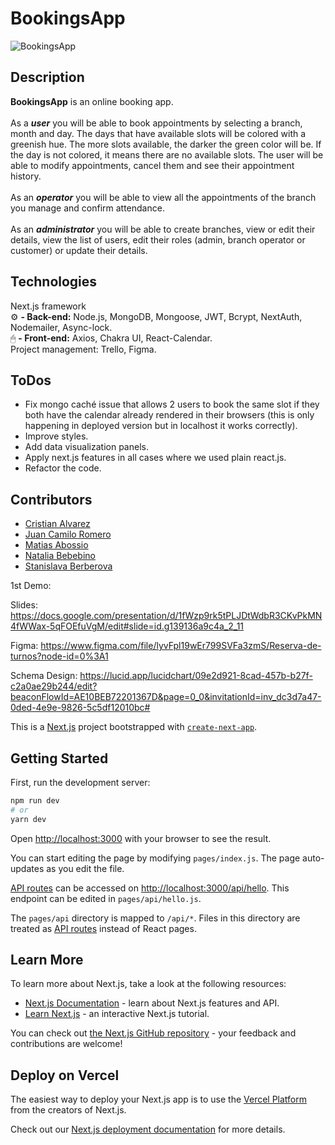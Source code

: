 # BookingsApp

![BookingsApp](https://raw.githubusercontent.com/romerocam/cruce/main/public/calendar.png)

## Description
**BookingsApp** is an online booking app.<br/><br/>
As a ***user*** you will be able to book appointments by selecting a branch, month and day. The days that have available slots will be colored with a greenish hue. The more slots available, the darker the green color will be. If the day is not colored, it means there are no available slots. The user will be able to modify appointments, cancel them and see their appointment history.<br/><br/>
As an ***operator*** you will be able to view all the appointments of the branch you manage and confirm attendance.<br/><br/>
As an ***administrator*** you will be able to create branches, view or edit their details, view the list of users, edit their roles (admin, branch operator or customer) or update their details.<br/> 

## Technologies
Next.js framework<br/>
⚙️ **- Back-end:** Node.js, MongoDB, Mongoose, JWT, Bcrypt, NextAuth, Nodemailer, Async-lock.<br/>
🖱 **- Front-end:** Axios, Chakra UI, React-Calendar.<br/>
Project management: Trello, Figma.<br/>

## ToDos
- Fix mongo caché issue that allows 2 users to book the same slot if they both have the calendar already rendered in their browsers (this is only happening in deployed version but in localhost it works correctly).
- Improve styles.
- Add data visualization panels.
- Apply next.js features in all cases where we used plain react.js. 
- Refactor the code.


## Contributors
- [Cristian Alvarez](https://github.com/Cris-Alvarez09)
- [Juan Camilo Romero](https://github.com/romerocam)
- [Matias Abossio](https://github.com/Agrossio)
- [Natalia Bebebino](https://github.com/NataliaBebebino)
- [Stanislava Berberova](https://github.com/sberberova)

1st Demo:

Slides:
https://docs.google.com/presentation/d/1fWzp9rk5tPLJDtWdbR3CKvPkMN4fWWax-5qFOEfuVgM/edit#slide=id.g139136a9c4a_2_11

Figma:
https://www.figma.com/file/lyvFpl19wEr799SVFa3zmS/Reserva-de-turnos?node-id=0%3A1

Schema Design:
https://lucid.app/lucidchart/09e2d921-8cad-457b-b27f-c2a0ae29b244/edit?beaconFlowId=AE10BEB72201367D&page=0_0&invitationId=inv_dc3d7a47-0ded-4e9e-9826-5c5df12010bc#

This is a [Next.js](https://nextjs.org/) project bootstrapped with [`create-next-app`](https://github.com/vercel/next.js/tree/canary/packages/create-next-app).

## Getting Started

First, run the development server:

```bash
npm run dev
# or
yarn dev
```

Open [http://localhost:3000](http://localhost:3000) with your browser to see the result.

You can start editing the page by modifying `pages/index.js`. The page auto-updates as you edit the file.

[API routes](https://nextjs.org/docs/api-routes/introduction) can be accessed on [http://localhost:3000/api/hello](http://localhost:3000/api/hello). This endpoint can be edited in `pages/api/hello.js`.

The `pages/api` directory is mapped to `/api/*`. Files in this directory are treated as [API routes](https://nextjs.org/docs/api-routes/introduction) instead of React pages.

## Learn More

To learn more about Next.js, take a look at the following resources:

- [Next.js Documentation](https://nextjs.org/docs) - learn about Next.js features and API.
- [Learn Next.js](https://nextjs.org/learn) - an interactive Next.js tutorial.

You can check out [the Next.js GitHub repository](https://github.com/vercel/next.js/) - your feedback and contributions are welcome!

## Deploy on Vercel

The easiest way to deploy your Next.js app is to use the [Vercel Platform](https://vercel.com/new?utm_medium=default-template&filter=next.js&utm_source=create-next-app&utm_campaign=create-next-app-readme) from the creators of Next.js.

Check out our [Next.js deployment documentation](https://nextjs.org/docs/deployment) for more details.
